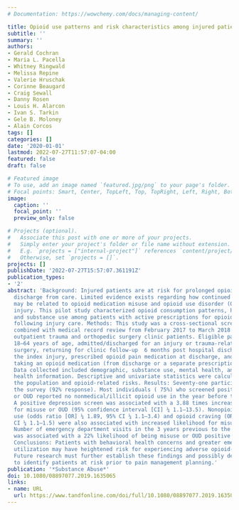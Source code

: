 ```yaml
---
# Documentation: https://wowchemy.com/docs/managing-content/

title: Opioid use patterns and risk characteristics among injured patients
subtitle: ''
summary: ''
authors:
- Gerald Cochran
- Maria L. Pacella
- Whitney Ringwald
- Melissa Repine
- Valerie Hruschak
- Corinne Beaugard
- Craig Sewall
- Danny Rosen
- Louis H. Alarcon
- Ivan S. Tarkin
- Gele B. Moloney
- Alain Corcos
tags: []
categories: []
date: '2020-01-01'
lastmod: 2022-07-27T11:57:07-04:00
featured: false
draft: false

# Featured image
# To use, add an image named `featured.jpg/png` to your page's folder.
# Focal points: Smart, Center, TopLeft, Top, TopRight, Left, Right, BottomLeft, Bottom, BottomRight.
image:
  caption: ''
  focal_point: ''
  preview_only: false

# Projects (optional).
#   Associate this post with one or more of your projects.
#   Simply enter your project's folder or file name without extension.
#   E.g. `projects = ["internal-project"]` references `content/project/deep-learning/index.md`.
#   Otherwise, set `projects = []`.
projects: []
publishDate: '2022-07-27T15:57:07.361191Z'
publication_types:
- '2'
abstract: 'Background: Injured patients are at risk for prolonged opioid use after
  discharge from care. Limited evidence exists regarding how continued opioid use
  may be related to opioid medication misuse and opioid use disorder (OUD) following
  injury. This pilot study characterized opioid consumption patterns, health characteristics,
  and substance use among patients with active prescriptions for opioid medications
  following injury care. Methods: This study was a cross-sectional screening survey
  combined with medical record review from February 2017 to March 2018 conducted among
  outpatient trauma and orthopedic surgery clinic patients. Eligible patients were
  18–64 years of age, admitted/discharged for an injury or trauma-related orthopedic
  surgery, returning for clinic follow-up  6 months post hospital discharge after
  the index injury, prescribed opioid pain medication at discharge, and currently
  taking an opioid medication (from discharge or a separate prescription post discharge).
  Data collected included demographic, substance use, mental health, and physical
  health information. Descriptive and univariate statistics were calculated to characterize
  the population and opioid-related risks. Results: Seventy-one participants completed
  the survey (92% response). Most individuals ( 75%) who screened positive for misuse
  or OUD reported no nonmedical/illicit opioid use in the year before the index injury.
  A positive depression screen was associated with a 3.88 times increased likelihood
  for misuse or OUD (95% confidence interval [CI] ¼ 1.1–13.5). Nonopioid illicit drug
  use (odds ratio [OR] ¼ 1.89, 95% CI ¼ 1.1–3.4) and opioid craving (OR ¼ 1.29, 95%
  CI ¼ 1.1–1.5) were also associated with increased likelihood for misuse or OUD.
  Number of emergency department visits in the 3 years previous to the index injury
  was associated with a 22% likelihood of being misuse or OUD positive (95% CI ¼ 1.0–1.5).
  Conclusions: Patients with behavioral health concerns and greater emergency department
  utilization may have heightened risk for experiencing adverse opioid-related outcomes.
  Future research must further establish these findings and possibly develop protocols
  to identify patients at risk prior to pain management planning.'
publication: '*Substance Abuse*'
doi: 10.1080/08897077.2019.1635065
links:
- name: URL
  url: https://www.tandfonline.com/doi/full/10.1080/08897077.2019.1635065
---
```

